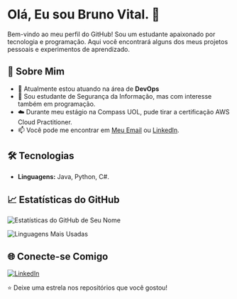 # Olá, Eu sou Bruno Vital. 👋

Bem-vindo ao meu perfil do GitHub! Sou um estudante apaixonado por tecnologia e programação. Aqui você encontrará alguns dos meus projetos pessoais e experimentos de aprendizado.

## 🚀 Sobre Mim

- 🌱 Atualmente estou atuando na área de **DevOps** 
- 💼 Sou estudante de Segurança da Informação, mas com interesse também em programação.
- ☁️ Durante meu estágio na Compass UOL, pude tirar a certificação AWS Cloud Practitioner.
- 📫 Você pode me encontrar em [Meu Email](mailto:bruvital2010@hotmail.com) ou [LinkedIn](https://www.linkedin.com/in/bruno-vital-machioni-de-oliveira-2a8330259/).

## 🛠️ Tecnologias

- **Linguagens:** Java, Python, C#.

## 📈 Estatísticas do GitHub

![Estatísticas do GitHub de Seu Nome](https://github-readme-stats.vercel.app/api?username=BrunoVital12&show_icons=true&theme=radical)

![Linguagens Mais Usadas](https://github-readme-stats.vercel.app/api/top-langs/?username=BrunoVital12&layout=compact&theme=radical)


## 🌐 Conecte-se Comigo

<p align="left">
  <a href="https://www.linkedin.com/in/bruno-vital-machioni-de-oliveira-2a8330259/" target="_blank">
    <img src="https://img.shields.io/badge/-LinkedIn-%230077B5?style=for-the-badge&logo=linkedin&logoColor=white" alt="LinkedIn">
  </a>
</p>


⭐️ Deixe uma estrela nos repositórios que você gostou!

